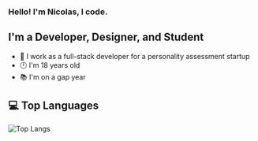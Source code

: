 ### Hello! I'm Nicolas, I code.

## I'm a Developer, Designer, and Student
- 🤖 I work as a full-stack developer for a personality assessment startup
- 🕛 I'm 18 years old
- 📚 I'm on a gap year

## 💻 Top Languages

![Top Langs](https://github-readme-stats.vercel.app/api/top-langs/?username=Nicolas-Gatien&layout=compact&size_weight=0.0&count_weight=1.0&hide=shaderlab,hlsl)
